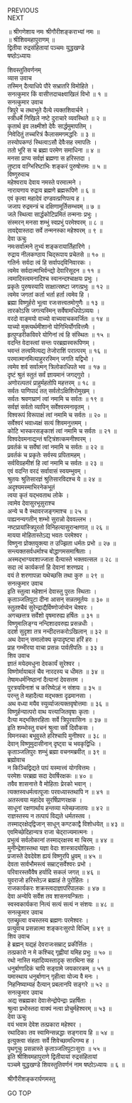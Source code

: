 PREVIOUS  
NEXT  
  
॥ श्रीगणेशाय नमः श्रीगौरीशङ्कराभ्यां नमः ॥  
॥ श्रीशिवमहापुराणम् ॥  
द्वितीया रुद्रसंहितायां पञ्चमः युद्धखण्डे  
षष्ठोऽध्यायः  
  
  
शिवस्तुतिवर्णनम्  
व्यास उवाच  
तस्मिन् दैत्याधिपे पौरे सभ्रातरि विमोहिते ।  
सनत्कुमार किं वासीत्तदाचक्ष्वाखिलं विभो ॥ १ ॥  
सनत्कुमार उवाच  
त्रिपुरे च तथाभूते दैत्ये त्यक्तशिवार्चने ।  
स्त्रीधर्मे निखिले नष्टे दुराचारे व्यवस्थिते ॥ २ ॥  
कृतार्थ इव लक्ष्मीशो देवैः सार्द्धमुमापतिम् ।  
निवेदितुं तच्चरित्रं कैलासमगमद्धरिः ॥ ३ ॥  
तस्योपकण्ठं स्थित्वाऽसौ देवैःसह रमापतिः ।  
ततो भूरि स च ब्रह्मा परमेण समाधिना ॥ ४ ॥  
मनसा प्राप्य सर्वज्ञं ब्रह्मणा स हरिस्तदा ।  
तुष्टाव वाग्भिरिष्टाभिः शङ्करं पुरुषोत्तमः ॥ ५ ॥  
विष्णुरुवाच  
महेश्वराय देवाय नमस्ते परमात्मने ।  
नारायणाय रुद्राय ब्रह्मणे ब्रह्मरूपिणे ॥ ६ ॥  
एवं कृत्वा महादेवं दण्डवत्प्रणिपत्य ह ।  
जजाप रुद्रमन्त्रं च दक्षिणामूर्तिसम्भवम् ॥ ७ ॥  
जले स्थित्वा सार्द्धकोटिप्रमितं तन्मनाः प्रभुः ।  
संस्मरन् मनसा शम्भुं स्वप्रभुं परमेश्वरम् ॥ ८ ॥  
तावद्देवास्तदा सर्वे तन्मनस्का महेश्वरम् ॥ ९ ॥  
देवा ऊचुः  
नमःसर्वात्मने तुभ्यं शङ्करायार्तिहारिणे ।  
रुद्राय नीलकण्ठाय चिद्‌रूपाय प्रचेतसे ॥ १० ॥  
गतिर्नः सर्वदा त्वं हि सर्वापद्‌विनिवारकः ।  
त्वमेव सर्वदात्माभिर्वन्द्यो देवारिसूदन ॥ ११ ॥  
त्वमादिस्त्वमनादिश्च स्वानन्दश्चाक्षयः प्रभुः ।  
प्रकृतेः पुरुषस्यापि साक्षात्स्रष्टा जगत्प्रभुः ॥ १२ ॥  
त्वमेव जगतां कर्ता भर्ता हर्ता त्वमेव हि ।  
ब्रह्मा विष्णुर्हरो भूत्वा रजःसत्त्वतमोगुणैः ॥ १३ ॥  
तारकोऽसि जगत्यस्मिन् सर्वेषामधिपोऽव्ययः ।  
वरदो वाङ्मयो वाच्यो वाच्यवाचकवर्जितः ॥ १४ ॥  
याच्यो मुक्त्यर्थमीशानो योगिभिर्योगवित्तमैः ।  
हृत्पुण्डरीकविवरे योगिनां त्वं हि संस्थितः ॥ १५ ॥  
वदन्ति वेदास्त्वां सन्तः परब्रह्मस्वरूपिणम् ।  
भवन्तं तत्त्वमित्यद्य तेजोराशिं परात्परम् ॥ १६ ॥  
परमात्मानमित्याहुररस्मिन् जगति यद्विभो ।  
त्वमेव शर्व सर्वात्मन् त्रिलोकाधिपते भव ॥ १७ ॥  
दृष्टं श्रुतं स्तुतं सर्वं ज्ञायमानं जगद्‌गुरो ।  
अणोरल्पतरं प्राहुर्महतोपि महत्तरम् ॥ १८ ॥  
सर्वतः पाणिपादं तत् सर्वतोऽक्षिशिरोमुखम् ।  
सर्वतः श्रवणघ्राणं त्वां नमामि च सर्वतः ॥ १९ ॥  
सर्वज्ञं सर्वतो व्यापिन् सर्वेश्वरमनावृतम् ।  
विश्वरूपं विरूपाक्षं त्वां नमामि च सर्वतः ॥ २० ॥  
सर्वेश्वरं भवाध्यक्षं सत्यं शिवमनुत्तमम् ।  
कोटि भास्करसङ्‌काशं त्वां नमामि च सर्वतः ॥ २१ ॥  
विश्वदेवमनाद्यन्तं षट्त्रिंशत्कमनीश्वरम् ।  
प्रवर्तकं च सर्वेषां त्वां नमामि च सर्वतः ॥ २२ ॥  
प्रवर्तकं च प्रकृतेः सर्वस्य प्रपितामहम् ।  
सर्वविग्रहमीशं हि त्वां नमामि च सर्वतः ॥ २३ ॥  
एवं वदन्ति वरदं सर्वावासं स्वयम्भुवम् ।  
श्रुतयः श्रुतिसारज्ञं श्रुतिसारविदश्च ये ॥ २४ ॥  
अदृश्यमस्माभिरनेकभूतं  
    त्वया कृतं यद्‌भवताथ लोके ।  
त्वामेव देवासुरभूसुराश्च  
    अन्ये च वै स्थावरजङ्‌गमाश्च ॥ २५ ॥  
पाह्यनन्यगतीन् शम्भो सुरान्नो देववल्लभ ।  
नष्टप्रायांस्त्रिपुरतो विनिहत्यासुरान्क्षणात् ॥ २६ ॥  
मायया मोहितास्तेऽद्य भवतः परमेश्वर ।  
विष्णुना प्रोक्तयुक्त्या त उज्झिता धर्मतः प्रभो ॥ २७ ॥  
सन्त्यक्तसर्वधर्माश्च बोद्धागमसमाश्रिताः ।  
अस्मद्‌भाग्यवशाज्जाता दैत्यास्ते भक्तवत्सल ॥ २८ ॥  
सदा त्वं कार्यकर्त्ता हि देवानां शरणप्रद ।  
वयं ते शरणापन्ना यथेच्छसि तथा कुरु ॥ २९ ॥  
सनत्कुमार उवाच  
इति स्तुत्वा महेशानं देवास्तु पुरतः स्थिताः ।  
कृताञ्जलिपुटा दीना आसन् सन्नतमूर्तयः ॥ ३० ॥  
स्तुतश्चैवं सुरेन्द्राद्यैर्विष्णोर्जाप्येन चेश्वरः ।  
अगच्छत्तत्र सर्वेशो वृषमारुह्य हर्षितः ॥ ३१ ॥  
विष्णुमालिङ्‌ग्य नन्दिशादवरुह्य प्रसन्नधीः ।  
ददर्श सुदृशा तत्र नन्दीदत्तकरोऽखिलान् ॥ ३२ ॥  
अथ देवान् समालोक्य कृपादृष्ट्या हरिं हरः ।  
प्राह गम्भीरया वाचा प्रसन्नः पार्वतीपतिः ॥ ३३ ॥  
शिव उवाच  
ज्ञातं मयेदमधुना देवकार्यं सुरेश्वर ।  
विष्णोर्मायाबलं चैव नारदस्य च धीमतः ॥ ३४ ॥  
तेषामधर्मनिष्ठानां दैत्यानां देवसत्तम ।  
पुरत्रयविनाशं च करिष्येऽहं न संशयः ॥ ३५ ॥  
परन्तु ते महादैत्या मद्‌भक्ता दृढमानसाः ।  
अथ वध्या मयैव स्युर्व्याजत्यक्तवृषोत्तमाः ॥ ३६ ॥  
विष्णुर्हन्यात्परो वाथ यत्त्याजितवृषाः कृताः ।  
दैत्या मद्‌भक्तिरहिताः सर्वे त्रिपुरवासिनः ॥ ३७ ॥  
इति शम्भोस्तु वचनं श्रुत्वा सर्वे दिवौकसः ।  
विमनस्का बभूवुस्ते हरिश्चापि मुनीश्वर ॥ ३८ ॥  
देवान् विष्णुमुदासीनान् दृष्ट्वा च भवकृद्विधिः ।  
कृताञ्जलिपुरः शम्भुं ब्रह्मा वचनमब्रवीत् ॥ ३९ ॥  
ब्रह्मोवाच  
न किञ्चिद्विद्यते पापं यस्मात्त्वं योगवित्तमः ।  
परमेशः परब्रह्म सदा देवर्षिरक्षकः ॥ ४० ॥  
तवैव शासनात्ते वै मोहिताः प्रेरको भवान् ।  
त्यक्तस्वधर्मत्वत्पूजाः परवध्यास्तथापि न ॥ ४१ ॥  
अतस्त्वया महादेव सुरर्षिप्राणरक्षक ।  
साधूनां रक्षणार्थाय हन्तव्या म्लेच्छजातयः ॥ ४२ ॥  
राज्ञस्तस्य न तत्पापं विद्यते धर्मतस्तव ।  
तस्माद्‌रक्षेद्‌द्विजान् साधून् कण्टकाद्वै विशोधयेत् ॥ ४३ ॥  
एवमिच्छेदिहान्यत्र राजा चेद्‌राज्यमात्मनः ।  
प्रभुत्वं सर्वलोकानां तस्माद्‌रक्षस्व मा चिरम् ॥ ४४ ॥  
मुनीन्द्रेशास्तथा यज्ञा वेदाः शास्त्रादयोखिलाः ।  
प्रजास्ते देवदेवेश ह्ययं विष्णुरपि ध्रुवम् ॥ ४५ ॥  
देवता सार्वभौमस्त्वं सम्राट्सर्वेश्वरः प्रभो ।  
परिवारस्तवैवैष हर्यादि सकलं जगत् ॥ ४६ ॥  
युवराजो हरिस्तेऽज ब्रह्माहं ते पुरोहितः ।  
राजकार्यकरः शक्रस्त्वदाज्ञापरिपालकः ॥ ४७ ॥  
देवा अन्येपि सर्वेश तव शासनयन्त्रिताः ।  
स्वस्वकार्यकरा नित्यं सत्यं सत्यं न संशयः ॥ ४८ ॥  
सनत्कुमार उवाच  
एतच्छ्रुत्वा वचस्तस्य ब्रह्मणः परमेश्वरः ।  
प्रत्युवाच प्रसन्नात्मा शङ्करःसुरपो विधिम् ॥ ४९ ॥  
शिव उवाच  
हे ब्रह्मन् यद्यहं देवराजःसम्राट् प्रकीर्त्तितः ।  
तत्प्रकारो न मे कश्चिद्‌ गृह्णीयां यमिह प्रभुः ॥ ५० ॥  
रथो नास्ति महादिव्यस्तादृक् सारथिना सह ।  
धनुर्बाणादिकं चापि सङ्‌ग्रामे जयकारकम् ॥ ५१ ॥  
यमास्थाय धनुर्बाणान् गृहीत्वा योज्य वै मनः ।  
निहनिष्याम्यहं दैत्यान् प्रबलानपि सङ्‌गरे ॥ ५२ ॥  
सनत्कुमार उवाच  
अद्य सब्रह्मका देवाःसेन्द्रोपेन्द्राः प्रहर्षिताः ।  
श्रुत्वा प्रभोस्तदा वाक्यं नत्वा प्रोचुर्महेश्वरम् ॥ ५३ ॥  
देवा ऊचुः  
वयं भवाम देवेश तत्प्रकारा महेश्वर ।  
रथादिकाः तव स्वामिन्सन्नद्धाः सङ्‌गराय हि ॥ ५४ ॥  
इत्युक्त्वा संहताः सर्वे शिवेच्छामधिगम्य ह ।  
पृथगूचुः प्रसन्नास्ते कृताञ्जलिपुटाःसुराः ॥ ५५ ॥  
इति श्रीशिवमहापुराणे द्वितीयायां रुद्रसंहितायां  
पञ्चमे युद्धखण्डे शिवस्तुतिवर्णनं नाम षष्ठोऽध्यायः ॥ ६ ॥  
  
  
श्रीगौरीशङ्करार्पणमस्तु  
  
GO TOP
